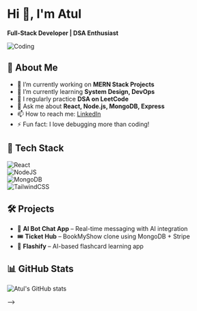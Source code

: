 # Hi 👋, I'm Atul  
**Full-Stack Developer | DSA Enthusiast**

![Coding](https://cdn.dribbble.com/users/1162077/screenshots/3848914/programmer.gif)

## 🌟 About Me  
- 🔭 I’m currently working on **MERN Stack Projects**  
- 🌱 I’m currently learning **System Design, DevOps**  
- 🧠 I regularly practice **DSA on LeetCode**  
- 💬 Ask me about **React, Node.js, MongoDB, Express**  
- 📫 How to reach me: [LinkedIn](https://www.linkedin.com/in/yourusername)  
- ⚡ Fun fact: I love debugging more than coding!

## 🚀 Tech Stack  
![React](https://img.shields.io/badge/React-%2361DAFB.svg?style=flat&logo=react)  
![NodeJS](https://img.shields.io/badge/Node.js-%23339933.svg?style=flat&logo=node.js)  
![MongoDB](https://img.shields.io/badge/MongoDB-%2347A248.svg?style=flat&logo=mongodb)  
![TailwindCSS](https://img.shields.io/badge/TailwindCSS-%2338B2AC.svg?style=flat&logo=tailwind-css)

## 🛠️ Projects  
- 🧠 **AI Bot Chat App** – Real-time messaging with AI integration  
- 🎟️ **Ticket Hub** – BookMyShow clone using MongoDB + Stripe  
- 📱 **Flashify** – AI-based flashcard learning app

## 📊 GitHub Stats  
![Atul's GitHub stats](https://github-readme-stats.vercel.app/api?username=atuldev123&show_icons=true&theme=radical)

-->
